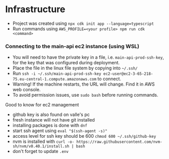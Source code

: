 # Infrastructure

- Project was created using `npx cdk init app --language=typescript`
- Run commands using `AWS_PROFILE=<your profile> npm run cdk <command>`

### Connecting to the main-api ec2 instance (using WSL)

- You will need to have the private key in a file, i.e. `main-api-prod-ssh-key`, for the key that was configured during deployment.
- Place the file in the linux file system by copying into `~/.ssh/`
- Run `ssh -i ~/.ssh/main-api-prod-ssh-key ec2-user@ec2-3-65-218-75.eu-central-1.compute.amazonaws.com` to connect.
- Warning! If the machine restarts, the URL will change. Find it in AWS web console.
- To avoid permission issues, use `sudo bash` before running commands.

Good to know for ec2 management

- github key is also found on valle's pc
- fresh instance will not have git installed
- installing packages is done with `dnf`
- start ssh agent using `eval "$(ssh-agent -s)"`
- access level for ssh key should be 600 `chmod 600 ~/.ssh/github-key`
- nvm is installed with `curl -o- https://raw.githubusercontent.com/nvm-sh/nvm/v0.40.1/install.sh | bash`
- don't forget to update `.env`
